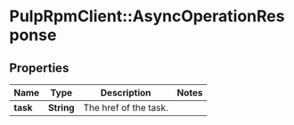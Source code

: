# PulpRpmClient::AsyncOperationResponse

## Properties
Name | Type | Description | Notes
------------ | ------------- | ------------- | -------------
**task** | **String** | The href of the task. | 


